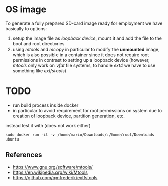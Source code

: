 
# OS image

To generate a fully prepared SD-card image ready for employment we have basically
to options:

1. setup the image file as _loopback device_, mount it and add the file to the
   boot and root directories
1. using _mtools_ and _mcopy_ in particular to modify the **unmounted** image,
   which is also possible in a container since it does not require root permissions
   in contrast to setting up a loopback device (however, _mtools_ only work on
    _vfat_ file systems, to handle _ext4_ we have to use something like
    _extfstools_)


# TODO

- run build process inside docker
- in particular to avoid requirement for root permissions on system due to
   creation of loopback device, partition generation, etc.

instead test it with (does not work either)

```
sudo docker run -it -v /home/mario/Downloads/:/home/root/Downloads ubuntu
```

## References

- https://www.gnu.org/software/mtools/
- https://en.wikipedia.org/wiki/Mtools
- https://github.com/qmfrederik/extfstools
